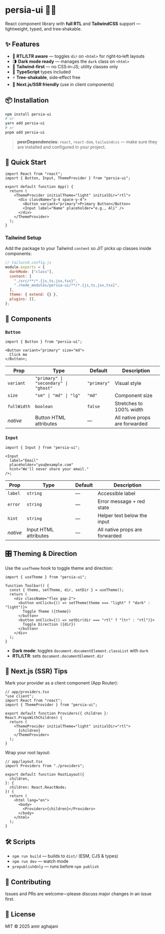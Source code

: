 # persia-ui 🌙🧩

React component library with **full RTL** and **TailwindCSS** support — lightweight, typed, and tree‑shakable.

## ✨ Features

- 🔁 **RTL/LTR aware** — toggles `dir` on `<html>` for right‑to‑left layouts
- 🌗 **Dark mode ready** — manages the `dark` class on `<html>`
- 🧱 **Tailwind‑first** — no CSS‑in‑JS; utility classes only
- 🧰 **TypeScript** types included
- ⚡ **Tree‑shakable**, side‑effect free
- 🧩 **Next.js/SSR friendly** (use in client components)

## 📦 Installation

```bash
npm install persia-ui
# or
yarn add persia-ui
# or
pnpm add persia-ui
```

> **peerDependencies**: `react`, `react-dom`, `tailwindcss` — make sure they are installed and configured in your project.

## 🚀 Quick Start

```tsx
import React from "react";
import { Button, Input, ThemeProvider } from "persia-ui";

export default function App() {
  return (
    <ThemeProvider initialTheme="light" initialDir="rtl">
      <div className="p-4 space-y-4">
        <Button variant="primary">Primary Button</Button>
        <Input label="Name" placeholder="e.g., Ali" />
      </div>
    </ThemeProvider>
  );
}
```

### Tailwind Setup

Add the package to your Tailwind `content` so JIT picks up classes inside components:

```js
// tailwind.config.js
module.exports = {
  darkMode: ["class"],
  content: [
    "./src/**/*.{js,ts,jsx,tsx}",
    "./node_modules/persia-ui/**/*.{js,ts,jsx,tsx}",
  ],
  theme: { extend: {} },
  plugins: [],
};
```

## 🧩 Components

### `Button`

```tsx
import { Button } from "persia-ui";

<Button variant="primary" size="md">
  Click me
</Button>;
```

| Prop        | Type                                  | Default     | Description                    |
| ----------- | ------------------------------------- | ----------- | ------------------------------ |
| `variant`   | `"primary" \| "secondary" \| "ghost"` | `"primary"` | Visual style                   |
| `size`      | `"sm" \| "md" \| "lg"`                | `"md"`      | Component size                 |
| `fullWidth` | `boolean`                             | `false`     | Stretches to 100% width        |
| _native_    | Button HTML attributes                | —           | All native props are forwarded |

### `Input`

```tsx
import { Input } from "persia-ui";

<Input
  label="Email"
  placeholder="you@example.com"
  hint="We'll never share your email."
/>;
```

| Prop     | Type                  | Default | Description                    |
| -------- | --------------------- | ------- | ------------------------------ |
| `label`  | `string`              | —       | Accessible label               |
| `error`  | `string`              | —       | Error message + red state      |
| `hint`   | `string`              | —       | Helper text below the input    |
| _native_ | Input HTML attributes | —       | All native props are forwarded |

## 🎛️ Theming & Direction

Use the `useTheme` hook to toggle theme and direction:

```tsx
import { useTheme } from "persia-ui";

function Toolbar() {
  const { theme, setTheme, dir, setDir } = useTheme();
  return (
    <div className="flex gap-2">
      <button onClick={() => setTheme(theme === "light" ? "dark" : "light")}>
        Toggle Theme ({theme})
      </button>
      <button onClick={() => setDir(dir === "rtl" ? "ltr" : "rtl")}>
        Toggle Direction ({dir})
      </button>
    </div>
  );
}
```

- **Dark mode**: toggles `document.documentElement.classList` with `dark`
- **RTL/LTR**: sets `document.documentElement.dir`

## 🧭 Next.js (SSR) Tips

Mark your provider as a client component (App Router):

```tsx
// app/providers.tsx
"use client";
import React from "react";
import { ThemeProvider } from "persia-ui";

export default function Providers({ children }: React.PropsWithChildren) {
  return (
    <ThemeProvider initialTheme="light" initialDir="rtl">
      {children}
    </ThemeProvider>
  );
}
```

Wrap your root layout:

```tsx
// app/layout.tsx
import Providers from "./providers";

export default function RootLayout({
  children,
}: {
  children: React.ReactNode;
}) {
  return (
    <html lang="en">
      <body>
        <Providers>{children}</Providers>
      </body>
    </html>
  );
}
```

## 🛠️ Scripts

- `npm run build` — builds to `dist/` (ESM, CJS & types)
- `npm run dev` — watch mode
- `prepublishOnly` — runs before `npm publish`

## 🤝 Contributing

Issues and PRs are welcome—please discuss major changes in an issue first.

## 📜 License

MIT © 2025 amir aghajani

